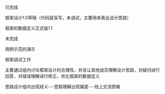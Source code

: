已完成

框架设计1.0草稿（代码层盲写，未调试，主要用来表达设计思路）

框架的数据定义正式版1.1

未完成

用例示范的演示

框架调试工作

主要通过组内讨论框架设计的合理性，并且让其他成员理解设计思路，对疑问进行回答，对错误理解进行修正，优化框架的数据定义

思路设计组内出现歧义---思路理解出现偏差---线上交流困难